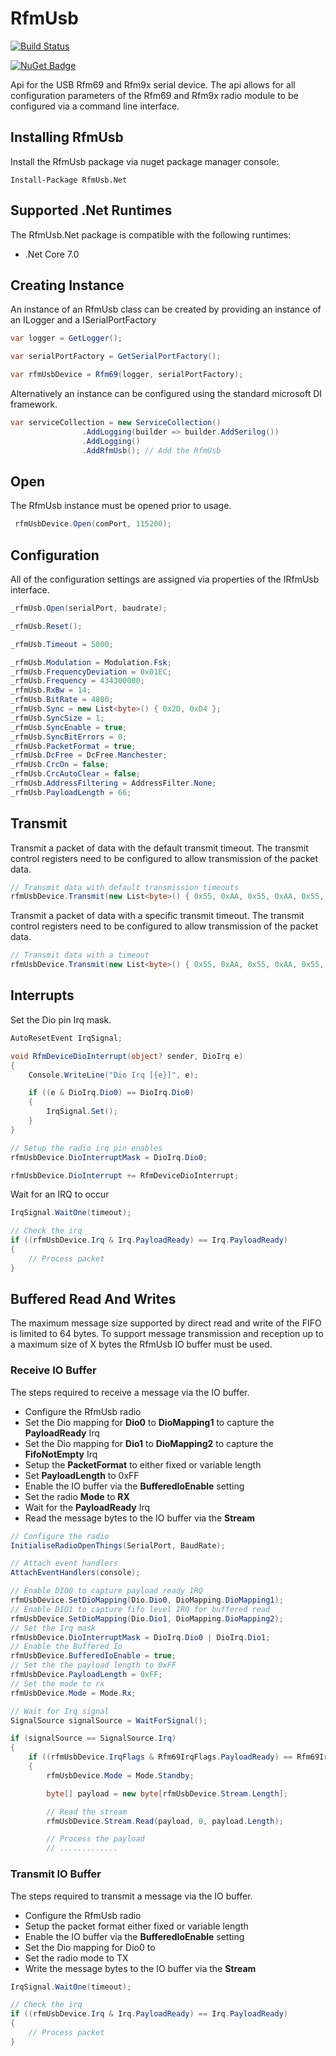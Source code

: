 # RfmUsb

[![Build Status](https://dev.azure.com/DerekGn/GitHub/_apis/build/status/DerekGn.RfmUsb.Net?branchName=main)](https://dev.azure.com/DerekGn/GitHub/_build/latest?definitionId=3&branchName=main)

[![NuGet Badge](https://buildstats.info/nuget/RfmUsb.Net)](https://www.nuget.org/packages/RfmUsb.Net/)

Api for the USB Rfm69 and Rfm9x serial device. The api allows for all configuration parameters of the Rfm69 and Rfm9x radio module to be configured via a command line interface.

## Installing RfmUsb

Install the RfmUsb package via nuget package manager console:

```
Install-Package RfmUsb.Net
```

## Supported .Net Runtimes

The RfmUsb.Net package is compatible with the following runtimes:

* .Net Core 7.0

## Creating Instance

An instance of an RfmUsb class can be created by providing an instance of an ILogger and a ISerialPortFactory

```csharp
var logger = GetLogger();

var serialPortFactory = GetSerialPortFactory();

var rfmUsbDevice = Rfm69(logger, serialPortFactory);
```

Alternatively an instance can be configured using the standard microsoft DI framework.

```csharp
var serviceCollection = new ServiceCollection()
                .AddLogging(builder => builder.AddSerilog())
                .AddLogging()
                .AddRfmUsb(); // Add the RfmUsb
```

## Open

The RfmUsb instance must be opened prior to usage.

```csharp
 rfmUsbDevice.Open(comPort, 115200);
```

## Configuration

All of the configuration settings are assigned via properties of the IRfmUsb interface.

```csharp
_rfmUsb.Open(serialPort, baudrate);

_rfmUsb.Reset();

_rfmUsb.Timeout = 5000;

_rfmUsb.Modulation = Modulation.Fsk;
_rfmUsb.FrequencyDeviation = 0x01EC;
_rfmUsb.Frequency = 434300000;
_rfmUsb.RxBw = 14;
_rfmUsb.BitRate = 4800;
_rfmUsb.Sync = new List<byte>() { 0x2D, 0xD4 };
_rfmUsb.SyncSize = 1;
_rfmUsb.SyncEnable = true;
_rfmUsb.SyncBitErrors = 0;
_rfmUsb.PacketFormat = true;
_rfmUsb.DcFree = DcFree.Manchester;
_rfmUsb.CrcOn = false;
_rfmUsb.CrcAutoClear = false;
_rfmUsb.AddressFiltering = AddressFilter.None;
_rfmUsb.PayloadLength = 66;
```

## Transmit

Transmit a packet of data with the default transmit timeout. The transmit control registers need to be configured to allow transmission of the packet data.

```csharp
// Transmit data with default transmission timeouts
rfmUsbDevice.Transmit(new List<byte>() { 0x55, 0xAA, 0x55, 0xAA, 0x55, 0xAA });
```

Transmit a packet of data with a specific transmit timeout. The transmit control registers need to be configured to allow transmission of the packet data.

```csharp
// Transmit data with a timeout
rfmUsbDevice.Transmit(new List<byte>() { 0x55, 0xAA, 0x55, 0xAA, 0x55, 0xAA }, 1000);
```

## Interrupts

Set the Dio pin Irq mask.

```csharp
AutoResetEvent IrqSignal;

void RfmDeviceDioInterrupt(object? sender, DioIrq e)
{
    Console.WriteLine("Dio Irq [{e}]", e);

    if ((e & DioIrq.Dio0) == DioIrq.Dio0)
    {
        IrqSignal.Set();
    }
}

// Setup the radio irq pin enables
rfmUsbDevice.DioInterruptMask = DioIrq.Dio0;

rfmUsbDevice.DioInterrupt += RfmDeviceDioInterrupt;
```

Wait for an IRQ to occur

```csharp
IrqSignal.WaitOne(timeout);

// Check the irq
if ((rfmUsbDevice.Irq & Irq.PayloadReady) == Irq.PayloadReady)
{
    // Process packet
}
```

## Buffered Read And Writes

The maximum message size supported by direct read and write of the FIFO is limited to 64 bytes. To support message transmission and reception up to a maximum size of X bytes the RfmUsb IO buffer must be used.

### Receive IO Buffer

The steps required to receive a message via the IO buffer.

* Configure the RfmUsb radio
* Set the Dio mapping for **Dio0** to **DioMapping1** to capture the **PayloadReady** Irq
* Set the Dio mapping for **Dio1** to **DioMapping2** to capture the **FifoNotEmpty** Irq
* Setup the **PacketFormat** to either fixed or variable length
* Set **PayloadLength** to 0xFF
* Enable the IO buffer via the **BufferedIoEnable** setting
* Set the radio **Mode** to **RX**
* Wait for the **PayloadReady** Irq
* Read the message bytes to the IO buffer via the **Stream**

```csharp
// Configure the radio
InitialiseRadioOpenThings(SerialPort, BaudRate);

// Attach event handlers
AttachEventHandlers(console);

// Enable DIO0 to capture payload ready IRQ 
rfmUsbDevice.SetDioMapping(Dio.Dio0, DioMapping.DioMapping1);
// Enable DIO1 to capture fifo level IRQ for buffered read
rfmUsbDevice.SetDioMapping(Dio.Dio1, DioMapping.DioMapping2);
// Set the Irq mask
rfmUsbDevice.DioInterruptMask = DioIrq.Dio0 | DioIrq.Dio1;
// Enable the Buffered Io
rfmUsbDevice.BufferedIoEnable = true;
// Set the the payload length to 0xFF
rfmUsbDevice.PayloadLength = 0xFF;
// Set the mode to rx
rfmUsbDevice.Mode = Mode.Rx;

// Wait for Irq signal
SignalSource signalSource = WaitForSignal();

if (signalSource == SignalSource.Irq)
{
    if ((rfmUsbDevice.IrqFlags & Rfm69IrqFlags.PayloadReady) == Rfm69IrqFlags.PayloadReady)
    {
        rfmUsbDevice.Mode = Mode.Standby;

        byte[] payload = new byte[rfmUsbDevice.Stream.Length];

        // Read the stream
        rfmUsbDevice.Stream.Read(payload, 0, payload.Length);

        // Process the payload
        // .............
```

### Transmit IO Buffer

The steps required to transmit a message via the IO buffer.

* Configure the RfmUsb radio
* Setup the packet format either fixed or variable length
* Enable the IO buffer via the **BufferedIoEnable** setting
* Set the Dio mapping for Dio0 to 
* Set the radio mode to TX
* Write the message bytes to the IO buffer via the **Stream**

```csharp
IrqSignal.WaitOne(timeout);

// Check the irq
if ((rfmUsbDevice.Irq & Irq.PayloadReady) == Irq.PayloadReady)
{
    // Process packet
}
```